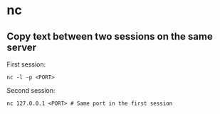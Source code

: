 # nc

## Copy text between two sessions on the same server

First session:

```
nc -l -p <PORT>
```

Second session:

```
nc 127.0.0.1 <PORT> # Same port in the first session
```